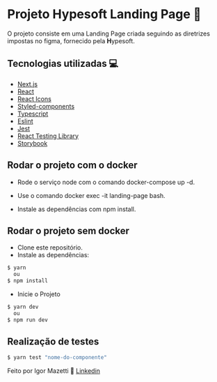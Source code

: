 # Projeto Hypesoft Landing Page 🚀

O projeto consiste em uma Landing Page criada seguindo as diretrizes impostas no figma,
fornecido pela **H**ypesoft.

## Tecnologias utilizadas 💻

- [Next.js](https://nextjs.org/)
- [React](https://reactjs.org/)
- [React Icons](https://react-icons.github.io/react-icons/)
- [Styled-components](https://styled-components.com/)
- [Typescript](https://www.typescriptlang.org/)
- [Eslint](https://eslint.org/)
- [Jest](https://jestjs.io/pt-BR/)
- [React Testing Library](https://testing-library.com/)
- [Storybook](https://storybook.js.org/)

## Rodar o projeto com o docker

- Rode o serviço node com o comando docker-compose up -d.
<!-- Esse serviço irá inicializar um container chamado talker_manager. -->
- Use o comando docker exec -it landing-page bash.
<!-- A partir daqui você pode rodar o container via CLI ou abri-lo no VS Code -->
- Instale as dependências com npm install.

## Rodar o projeto sem docker

- Clone este repositório.
- Instale as dependências:

```bash
$ yarn
  ou
$ npm install
```

- Inicie o Projeto

```bash
$ yarn dev
  ou
$ npm run dev
```

## Realização de testes

```bash
$ yarn test "nome-do-componente"
```

Feito por Igor Mazetti 👋 [Linkedin](https://www.linkedin.com/in/igor-mazetti-de-azevedo-147679ba/)
